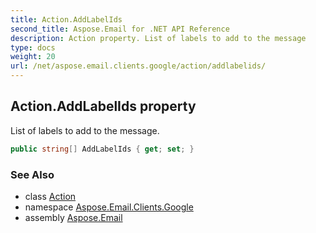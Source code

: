 ```yaml
---
title: Action.AddLabelIds
second_title: Aspose.Email for .NET API Reference
description: Action property. List of labels to add to the message
type: docs
weight: 20
url: /net/aspose.email.clients.google/action/addlabelids/
---
```

## Action.AddLabelIds property

List of labels to add to the message.

```csharp
public string[] AddLabelIds { get; set; }
```

### See Also

* class [Action](../)
* namespace [Aspose.Email.Clients.Google](../../action/)
* assembly [Aspose.Email](../../../)


